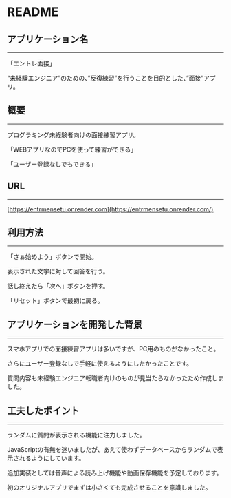 # README

## アプリケーション名

---

「エントレ面接」

“未経験エンジニア”のための、”反復練習”を行うことを目的とした、”面接”アプリ。

## 概要

---

プログラミング未経験者向けの面接練習アプリ。

「WEBアプリなのでPCを使って練習ができる」

「ユーザー登録なしでもできる」

## URL

---

[https://entrmensetu.onrender.com](https://entrmensetu.onrender.com/)

## 利用方法

---

「さぁ始めよう」ボタンで開始。

表示された文字に対して回答を行う。

話し終えたら「次へ」ボタンを押す。

「リセット」ボタンで最初に戻る。

## アプリケーションを開発した背景

---

スマホアプリでの面接練習アプリは多いですが、PC用のものがなかったこと。

さらにユーザー登録なしで手軽に使えるようにしたかったことです。

質問内容も未経験エンジニア転職者向けのものが見当たらなかったため作成しました。

## 工夫したポイント

---

ランダムに質問が表示される機能に注力しました。

JavaScriptの有無を迷いましたが、あえて使わずデータベースからランダムで表示されるようにしています。

追加実装としては音声による読み上げ機能や動画保存機能を予定しております。

初のオリジナルアプリでまずは小さくても完成させることを意識しました。